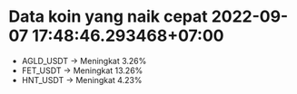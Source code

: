 # Data koin yang naik cepat 2022-09-07 17:48:46.293468+07:00

* AGLD_USDT -> Meningkat 3.26%
* FET_USDT -> Meningkat 13.26%
* HNT_USDT -> Meningkat 4.23%
